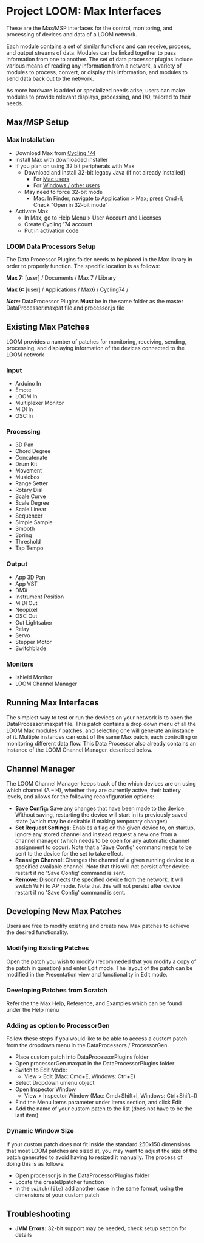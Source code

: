 # Project LOOM: Max Interfaces

These are the Max/MSP interfaces for the control, monitoring, and processing of devices and data of a LOOM network.

Each module contains a set of similar functions and can receive, process, and output streams of data. Modules can be linked together to pass information from one to another. The set of data processor plugins include various means of reading any information from a network, a variety of modules to process, convert, or display this information, and modules to send data back out to the network. 

As more hardware is added or specialized needs arise, users can make modules to provide relevant displays, processing, and I/O, tailored to their needs.

## Max/MSP Setup

### Max Installation

- Download Max from [Cycling '74](https://cycling74.com/downloads)
- Install Max with downloaded installer
- If you plan on using 32 bit peripherals with Max 
  - Download and install 32-bit legacy Java (if not already installed)
    - For [Mac users](https://support.apple.com/kb/dl1572?locale=en_US)
    - For [Windows / other users](https://java.com/en/download/manual.jsp)
  - May need to force 32-bit mode
    - Mac: In Finder, navigate to Application > Max; press Cmd+I; Check "Open in 32-bit mode"
- Activate Max
  - In Max, go to Help Menu > User Account and Licenses 
  - Create Cycling '74 account
  - Put in activation code

### LOOM Data Processors Setup

The Data Processor Plugins folder needs to be placed in the Max library in order to properly function. The specific location is as follows:

**Max 7:**  [user] / Documents / Max 7 / Library

**Max 6:**  [user] / Applications / Max6 / Cycling74 / 

***Note:***  DataProcessor Plugins **Must** be in the same folder as the master DataProcessor.maxpat file and processor.js file

## Existing Max Patches

LOOM provides a number of patches for monitoring, receiving, sending, processing, and displaying information of the devices connected to the LOOM network

### Input

- Arduino In
- Emote
- LOOM In
- Multiplexer Monitor
- MIDI In
- OSC In

### Processing

- 3D Pan
- Chord Degree
- Concatenate
- Drum Kit
- Movement
- Musicbox
- Range Setter
- Rotary Dial
- Scale Curve
- Scale Degree
- Scale Linear
- Sequencer
- Simple Sample
- Smooth
- Spring
- Threshold
- Tap Tempo

### Output

- App 3D Pan 
- App VST
- DMX
- Instrument Position
- MIDI Out
- Neopixel 
- OSC Out
- Out Lightsaber
- Relay
- Servo
- Stepper Motor
- Switchblade

### Monitors

- Ishield Monitor
- LOOM Channel Manager

## Running Max Interfaces

The simplest way to test or run the devices on your network is to open the DataProcessor.maxpat file. This patch contains a drop down menu of all the LOOM Max modules / patches, and selecting one will generate an instance of it. Multiple instances can exist of the same Max patch, each controlling or monitoring different data flow. This Data Processor also already contains an instance of the LOOM Channel Manager, described below.

## Channel Manager 

The LOOM Channel Manager keeps track of the which devices are on using which channel (A – H), whether they are currently active, their battery levels, and allows for the following reconfiguration options:

- **Save Config:** Save any changes that have been made to the device. Without saving, restarting the device will start in its previously saved state (which may be desirable if making temporary changes)
- **Set Request Settings:** Enables a flag on the given device to, on startup, ignore any stored channel and instead request a new one from a channel manager (which needs to be open for any automatic channel assignment to occur). Note that a 'Save Config' command needs to be sent to the device for the set to take effect.
- **Reassign Channel:**  Changes the channel of a given running device to a specified available channel. Note that this will not persist after device restart if no 'Save Config' command is sent.
- **Remove:** Disconnects the specified device from the network. It will switch WiFi to AP mode. Note that this will not persist after device restart if no 'Save Config' command is sent.

## Developing New Max Patches

Users are free to modify existing and create new Max patches to achieve the desired functionality.

### Modifying Existing Patches

Open the patch you wish to modify (recommeded that you modify a copy of the patch in question) and enter Edit mode. The layout of the patch can be modified in the Presentation view and functionality in Edit mode.

### Developing Patches from Scratch

Refer the the Max Help, Reference, and Examples which can be found under the Help menu

### Adding as option to ProcessorGen

Follow these steps if you would like to be able to access a custom patch from the dropdown menu in the DataProcessors / ProcessorGen.

- Place custom patch into DataProcessorPlugins folder
- Open processorGen.maxpat in the DataProcessorPlugins folder
- Switch to Edit Mode: 
  - View > Edit (Mac: Cmd+E, Windows: Ctrl+E)
- Select Dropdown umenu object
- Open Inspector Window
  - View > Inspector Window (Mac: Cmd+Shift+I, Windows: Ctrl+Shift+I)
- Find the Menu Items parameter under Items section, and click Edit
- Add the name of your custom patch to the list (does not have to be the last item)

### Dynamic Window Size

If your custom patch does not fit inside the standard 250x150 dimensions that most LOOM patches are sized at, you may want to adjust the size of the patch generated to avoid having to resized it manually. The process of doing this is as follows:

- Open processor.js in the DataProcessorPlugins folder
- Locate the createBpatcher function
- In the ```switch(file)``` add another case in the same format, using the dimensions of your custom patch 

## Troubleshooting

- **JVM Errors:** 32-bit support may be needed, check setup section for details
